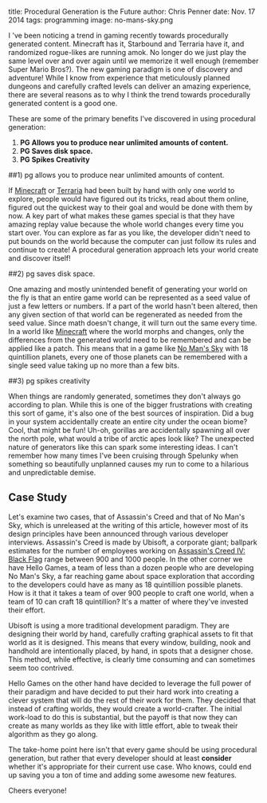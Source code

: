 title: Procedural Generation is the Future
author: Chris Penner
date: Nov. 17 2014
tags: programming
image: no-mans-sky.png

I 've been noticing a trend in gaming recently towards procedurally generated
content. Minecraft has it, Starbound and Terraria have it, and randomized
rogue-likes are running amok. No longer do we just play the same level over
and over again until we memorize it well enough (remember Super Mario Bros?).
The new gaming paradigm is one of discovery and adventure! While I know from
experience that meticulously planned dungeons and carefully crafted levels can
deliver an amazing experience, there are several reasons as to why I think the
trend towards procedurally generated content is a good one.

These are some of the primary benefits I've discovered in using procedural
generation:


1.  **PG Allows you to produce near unlimited amounts of content.**
2.  **PG Saves disk space.**
3.  **PG Spikes Creativity**


##1) pg allows you to produce near unlimited amounts of content.

If [Minecraft](https://minecraft.net/) or [Terraria](http://terraria.org/) had
been built by hand with only one world to explore, people would have figured
out its tricks, read about them online, figured out the quickest way to their
goal and would be done with them by now. A key part of what makes these games
special is that they have amazing replay value because the whole world changes
every time you start over. You can explore as far as you like, the developer
didn't need to put bounds on the world because the computer can just follow its
rules and continue to create! A procedural generation approach lets your world
create and discover itself!


##2) pg saves disk space.

One amazing and mostly unintended benefit of generating your world on the
fly is that an entire game world can be represented as a seed value of just
a few letters or numbers. If a part of the world hasn't been altered, then
any given section of that world can be regenerated as needed from the seed
value. Since math doesn't change, it will turn out the same every time. In
a world like [Minecraft](https://minecraft.net/) where the world morphs and
changes, only the differences from the generated world need to be remembered
and can be applied like a patch. This means that in a game like [No Man's
Sky](http://www.no-mans-sky.com/) with 18 quintillion planets, every one of
those planets can be remembered with a single seed value taking up no more than
a few bits.

##3)  pg spikes creativity

When things are randomly generated, sometimes they don't always go according
to plan. While this is one of the bigger frustrations with creating this sort
of game, it's also one of the best sources of inspiration. Did a bug in your
system accidentally create an entire city under the ocean biome? Cool, that
might be fun! Uh-oh, gorillas are accidentally spawning all over the north
pole, what would a tribe of arctic apes look like? The unexpected nature of
generators like this can spark some interesting ideas. I can't remember how
many times I've been cruising through Spelunky when something so beautifully
unplanned causes my run to come to a hilarious and unpredictable demise.

## Case Study

Let's examine two cases, that of Assassin's Creed and that of No Man's
Sky, which is unreleased at the writing of this article, however most
of its design principles have been announced through various developer
interviews. Assassin's Creed is made by Ubisoft, a corporate giant; ballpark
estimates for the number of employees working on [Assassin's Creed IV: Black
Flag](http://assassinscreed.ubi.com/en-us/games/assassins-creed-black-flag.aspx
) range between 900 and 1000 people. In the other corner we have Hello Games,
a team of less than a dozen people who are developing No Man's Sky, a far
reaching game about space exploration that according to the developers could
have as many as 18 quintillion possible planets. How is it that it takes a
team of over 900 people to craft one world, when a team of 10 can craft 18
quintillion? It's a matter of where they've invested their effort.

Ubisoft is using a more traditional development paradigm. They are designing
their world by hand, carefully crafting graphical assets to fit that world as
it is designed. This means that every window, building, nook and handhold are
intentionally placed, by hand, in spots that a designer chose. This method, while
effective, is clearly time consuming and can sometimes seem too contrived.

Hello Games on the other hand have decided to leverage the full power of their
paradigm and have decided to put their hard work into creating a clever system
that will do the rest of their work for them. They decided that instead of
crafting worlds, they would create a world-crafter. The initial work-load to
do this is substantial, but the payoff is that now they can create as many
worlds as they like with little effort, able to tweak their algorithm as they
go along.

The take-home point here isn't that every game should be using procedural
generation, but rather that every developer should at least **consider**
whether it's appropriate for their current use case. Who knows, could end up
saving you a ton of time and adding some awesome new features.

Cheers everyone!
